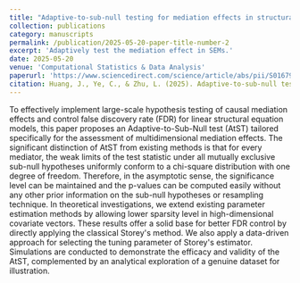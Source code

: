 ```yaml
---
title: "Adaptive-to-sub-null testing for mediation effects in structural equation models"
collection: publications
category: manuscripts
permalink: /publication/2025-05-20-paper-title-number-2
excerpt: 'Adaptively test the mediation effect in SEMs.'
date: 2025-05-20
venue: 'Computational Statistics & Data Analysis'
paperurl: 'https://www.sciencedirect.com/science/article/abs/pii/S0167947325000817'
citation: Huang, J., Ye, C., & Zhu, L. (2025). Adaptive-to-sub-null testing for mediation effects in structural equation models. Computational Statistics & Data Analysis, 108205.
---
```


To effectively implement large-scale hypothesis testing of causal mediation effects and control false discovery rate (FDR) for linear structural equation models, this paper proposes an Adaptive-to-Sub-Null test (AtST) tailored specifically for the assessment of multidimensional mediation effects. The significant distinction of AtST from existing methods is that for every mediator, the weak limits of the test statistic under all mutually exclusive sub-null hypotheses uniformly conform to a chi-square distribution with one degree of freedom. Therefore, in the asymptotic sense, the significance level can be maintained and the p-values can be computed easily without any other prior information on the sub-null hypotheses or resampling technique. In theoretical investigations, we extend existing parameter estimation methods by allowing lower sparsity level in high-dimensional covariate vectors. These results offer a solid base for better FDR control by directly applying the classical Storey's method. We also apply a data-driven approach for selecting the tuning parameter of Storey's estimator. Simulations are conducted to demonstrate the efficacy and validity of the AtST, complemented by an analytical exploration of a genuine dataset for illustration.

